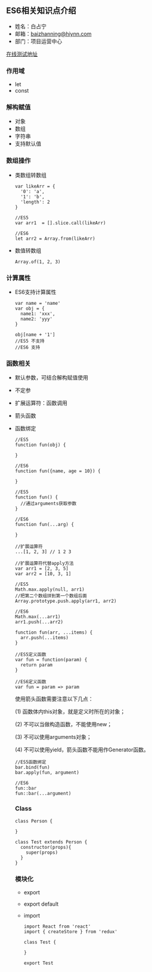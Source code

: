 ## ES6相关知识点介绍

- 姓名：白占宁
- 邮箱：baizhanning@hiynn.com
- 部门：项目运营中心

[在线测试地址](http://babeljs.io/repl/#?babili=false&evaluate=true&lineWrap=true&presets=es2015%2Ces2015-loose%2Ces2017&experimental=false&loose=false&spec=false&code=%0A&playground=true)

### 作用域

- let
- const

### 解构赋值

- 对象
- 数组
- 字符串
- 支持默认值

### 数组操作

- 类数组转数组

  ```
  var likeArr = {
    '0': 'a',
    '1': 'b',
    'length': 2
  }

  //ES5
  var arr1  = [].slice.call(likeArr)

  //ES6
  let arr2 = Array.from(likeArr)
  ```


- 数值转数组

  ```
  Array.of(1, 2, 3)
  ```

### 计算属性

- ES6支持计算属性

  ```
  var name = 'name'
  var obj = {
    name1: 'xxx',
    name2: 'yyy'
  }

  obj[name + '1'] 
  //ES5 不支持
  //ES6 支持
  ```

### 函数相关

- 默认参数，可结合解构赋值使用

- 不定参

- 扩展运算符：函数调用

- 箭头函数

- 函数绑定

  ```
  //ES5
  function fun(obj) {
    
  }

  //ES6
  function fun({name, age = 10}) {
    
  }

  //ES5
  function fun() {
    //通过arguments获取参数
  }

  //ES6
  function fun(...arg) {
    
  }

  //扩展运算符
  ...[1, 2, 3] // 1 2 3

  //扩展运算符代替apply方法
  var arr1 = [2, 3, 5]
  var arr2 = [10, 3, 1]

  //ES5
  Math.max.apply(null, arr1)
  //把第二个数组拼到第一个数组后面
  Array.prototype.push.apply(arr1, arr2)

  //ES6
  Math.max(...arr1)
  arr1.push(...arr2)

  function fun(arr, ...items) {
    arr.push(...items)
  }

  //ES5定义函数
  var fun = function(param) {
    return param
  }

  //ES6定义函数
  var fun = param => param
  ```

  使用箭头函数需要注意以下几点：

  (1) 函数体内this对象，就是定义时所在的对象；

  (2) 不可以当做构造函数，不能使用new；

  (3) 不可以使用arguments对象；

  (4) 不可以使用yield，箭头函数不能用作Generator函数。

  ```
  //ES5函数绑定
  bar.bind(fun)
  bar.apply(fun, argument)

  //ES6
  fun::bar
  fun::bar(...argument)
  ```

  ### Class

  ```
  class Person {
    
  }

  class Test extends Person {
    constructor(props){
      super(props)
    }
  }
  ```

  ### 模块化

  - export

  - export default

  - import

    ```
    import React from 'react' 
    import { createStore } from 'redux' 

    class Test {
      
    }

    export Test
    ```

    ​